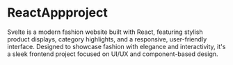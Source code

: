 # ReactAppproject
Svelte is a modern fashion website built with React, featuring stylish product displays, category highlights, and a responsive, user-friendly interface. Designed to showcase fashion with elegance and interactivity, it's a sleek frontend project focused on UI/UX and component-based design.
